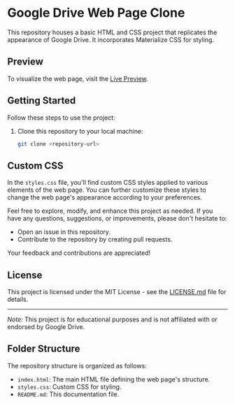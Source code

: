 # Google Drive Web Page Clone

This repository houses a basic HTML and CSS project that replicates the appearance of Google Drive. It incorporates Materialize CSS for styling.

## Preview

To visualize the web page, visit the [Live Preview](#insert-live-preview-link).

## Getting Started

Follow these steps to use the project:

1. Clone this repository to your local machine:

   ```bash
   git clone <repository-url>
## Custom CSS

In the `styles.css` file, you'll find custom CSS styles applied to various elements of the web page. You can further customize these styles to change the web page's appearance according to your preferences.

Feel free to explore, modify, and enhance this project as needed. If you have any questions, suggestions, or improvements, please don't hesitate to:

- Open an issue in this repository.
- Contribute to the repository by creating pull requests.

Your feedback and contributions are appreciated!

## License

This project is licensed under the MIT License - see the [LICENSE.md](LICENSE.md) file for details.

---

*Note:* This project is for educational purposes and is not affiliated with or endorsed by Google Drive.
## Folder Structure

The repository structure is organized as follows:

- `index.html`: The main HTML file defining the web page's structure.
- `styles.css`: Custom CSS for styling.
- `README.md`: This documentation file.